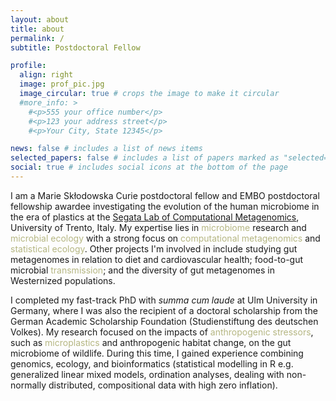 ```yaml
---
layout: about
title: about
permalink: /
subtitle: Postdoctoral Fellow

profile:
  align: right
  image: prof_pic.jpg
  image_circular: true # crops the image to make it circular
  #more_info: >
    #<p>555 your office number</p>
    #<p>123 your address street</p>
    #<p>Your City, State 12345</p>

news: false # includes a list of news items
selected_papers: false # includes a list of papers marked as "selected={true}"
social: true # includes social icons at the bottom of the page
---
```


I am a Marie Skłodowska Curie postdoctoral fellow and EMBO postdoctoral fellowship awardee investigating the evolution of the human microbiome in the era of plastics at the [Segata Lab of Computational Metagenomics](http://segatalab.cibio.unitn.it/people.html), University of Trento, Italy. My expertise lies in <span style="color:#B5B682">microbiome</span> research and <span style="color:#B5B682">microbial ecology</span> with a strong focus on <span style="color:#B5B682">computational metagenomics</span> and <span style="color:#B5B682">statistical ecology</span>. Other projects I'm involved in include studying gut metagenomes in relation to diet and cardiovascular health; food-to-gut microbial <span style="color:#B5B682">transmission</span>; and the diversity of gut metagenomes in Westernized populations.

I completed my fast-track PhD with _summa cum laude_ at Ulm University in Germany, where I was also the recipient of a doctoral scholarship from the German Academic Scholarship Foundation (Studienstiftung des deutschen Volkes). My research focused on the impacts of <span style="color:#B5B682">anthropogenic stressors</span>, such as <span style="color:#B5B682">microplastics</span> and anthropogenic habitat change, on the gut microbiome of wildlife. During this time, I gained experience combining genomics, ecology, and bioinformatics (statistical modelling in R e.g. generalized linear mixed models, ordination analyses, dealing with non-normally distributed, compositional data with high zero inflation).
